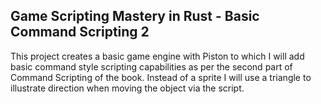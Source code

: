 ## Game Scripting Mastery in Rust - Basic Command Scripting 2 ##
This project creates a basic game engine with Piston to which I will add basic command style scripting capabilities as per the second part of Command Scripting of the book.
Instead of a sprite I will use a triangle to illustrate direction when moving the object via the script.
